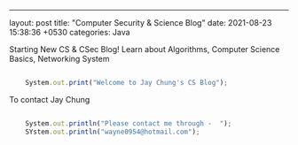 ---
layout: post
title:  "Computer Security & Science Blog"
date:   2021-08-23 15:38:36 +0530
categories: Java

Starting New CS & CSec Blog!
Learn about Algorithms, Computer Science Basics, Networking System

```javascript

	System.out.print("Welcome to Jay Chung's CS Blog");
```
To contact Jay Chung

```javascript

	System.out.println("Please contact me through -  ");
	SYstem.out.println("wayne0954@hotmail.com");
```
<!-- ---
Lorem ipsum dolor sit amet, consectetur adipisicing elit, sed do eiusmod tempor incididunt ut labore et dolore magna aliqua. Ut enim ad minim veniam, quis nostrud exercitation ullamco laboris nisi ut aliquip ex ea commodo consequat. Duis aute irure dolor in reprehenderit in voluptate velit esse

```javascript
const Razorpay = require('razorpay');

let rzp = Razorpay({
	key_id: 'KEY_ID',
	secret: 'name'
});

// capture request
rzp.capture(payment_id, cost)
	.then(function (data) {
		return 2;
	})
```

Check out the [Jekyll docs][jekyll-docs] for more info on how to get the most out of Jekyll. File all bugs/feature requests at [Jekyll’s GitHub repo][jekyll-gh]. If you have questions, you can ask them on [Jekyll Talk][jekyll-talk].

[jekyll-docs]: https://jekyllrb.com/docs/home
[jekyll-gh]:   https://github.com/jekyll/jekyll
[jekyll-talk]: https://talk.jekyllrb.com/ -->

